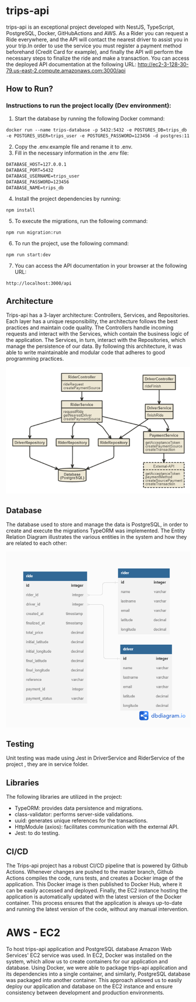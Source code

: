 # trips-api

trips-api is an exceptional project developed with NestJS, TypeScript, PostgreSQL, Docker, GitHubActions and AWS. As a Rider you can request a Ride everywhere, and the API will contact the nearest driver to assist you in your trip.In order to use the service you must register a payment method beforehand (Credit Card for example), and finally the API will perform the necessary steps to finalize the ride and make a transaction. You can access the deployed API documentation at the following URL: http://ec2-3-128-30-79.us-east-2.compute.amazonaws.com:3000/api 

## How to Run?

### Instructions to run the project locally (Dev environment):
1. Start the database by running the following Docker command:
```
docker run --name trips-database -p 5432:5432 -e POSTGRES_DB=trips_db -e POSTGRES_USER=trips_user -e POSTGRES_PASSWORD=123456 -d postgres:11
```
2. Copy the .env.example file and rename it to .env.
3. Fill in the necessary information in the .env file:
```
DATABASE_HOST=127.0.0.1
DATABASE_PORT=5432
DATABASE_USERNAME=trips_user
DATABASE_PASSWORD=123456
DATABASE_NAME=trips_db
```
4. Install the project dependencies by running:
```
npm install
```
5. To execute the migrations, run the following command:
```
npm run migration:run
```
6. To run the project, use the following command:
```
npm run start:dev
```
7. You can access the API documentation in your browser at the following URL:
```
http://localhost:3000/api
```


## Architecture
Trips-api has a 3-layer architecture: Controllers, Services, and Repositories. Each layer has a unique responsibility, the architecture follows the best practices and maintain code quality. The Controllers handle incoming requests and interact with the Services, which contain the business logic of the application. The Services, in turn, interact with the Repositories, which manage the persistence of our data. By following this architecture, it was able to write maintainable and modular code that adheres to good programming practices.

![3 layer Architecture](./docs/ARCHITECTURE.png)

## Database

The database used to store and manage the data is PostgreSQL, in order to create and execute the migrations TypeORM was implemented. The Entity Relation Diagram illustrates the various entities in the system and how they are related to each other:

![Entitiy Relation Diagram](./docs/ERD.png)

## Testing

Unit testing was made using Jest in DriverService and RiderService of the project , they are in service folder.

## Libraries

The following libraries are utilized in the project:

- TypeORM: provides data persistence and migrations.
- class-validator: performs server-side validations.
- uuid: generates unique references for the transactions.
- HttpModule (axios): facilitates communication with the external API.
- Jest: to do testing.

## CI/CD
The Trips-api project has a robust CI/CD pipeline that is powered by Github Actions. Whenever changes are pushed to the master branch, Github Actions compiles the code, runs tests, and creates a Docker image of the application. This Docker image is then published to Docker Hub, where it can be easily accessed and deployed. Finally, the EC2 instance hosting the application is automatically updated with the latest version of the Docker container. This process ensures that the application is always up-to-date and running the latest version of the code, without any manual intervention.


# AWS - EC2
To host trips-api application and  PostgreSQL database Amazon Web Services' EC2 service was used. In EC2, Docker was installed on the system, which allow us to create containers for our application and database. Using Docker, we were able to package trips-api application and its dependencies into a single container, and similarly, PostgreSQL database was packaged into another container. This approach allowed us to easily deploy our application and database on the EC2 instance and ensure consistency between development and production environments. 
